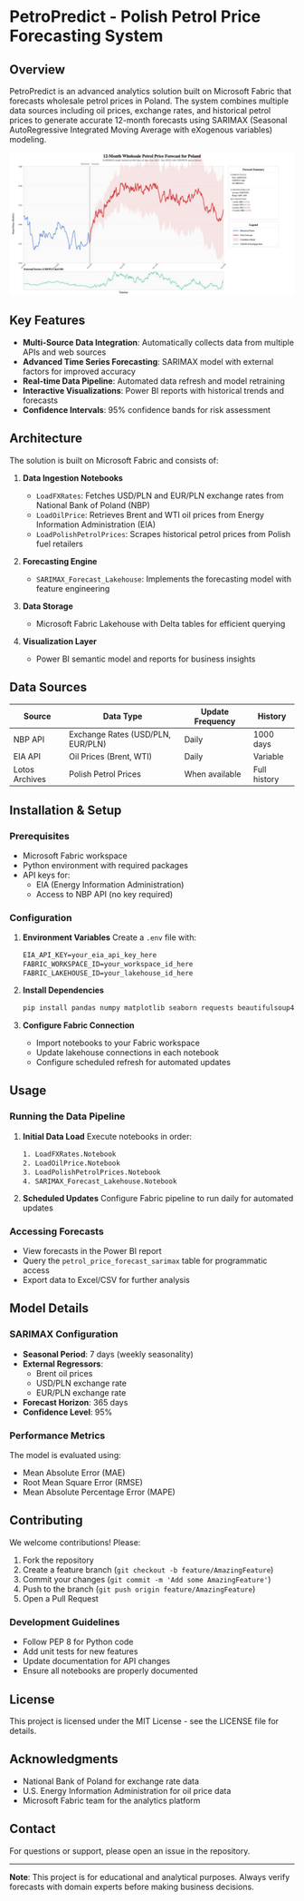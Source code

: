 # PetroPredict - Polish Petrol Price Forecasting System

## Overview

PetroPredict is an advanced analytics solution built on Microsoft Fabric that forecasts wholesale petrol prices in Poland. The system combines multiple data sources including oil prices, exchange rates, and historical petrol prices to generate accurate 12-month forecasts using SARIMAX (Seasonal AutoRegressive Integrated Moving Average with eXogenous variables) modeling.

![Petrol Price Forecast](images/forecast.png)

## Key Features

- **Multi-Source Data Integration**: Automatically collects data from multiple APIs and web sources
- **Advanced Time Series Forecasting**: SARIMAX model with external factors for improved accuracy
- **Real-time Data Pipeline**: Automated data refresh and model retraining
- **Interactive Visualizations**: Power BI reports with historical trends and forecasts
- **Confidence Intervals**: 95% confidence bands for risk assessment

## Architecture

The solution is built on Microsoft Fabric and consists of:

1. **Data Ingestion Notebooks**
   - `LoadFXRates`: Fetches USD/PLN and EUR/PLN exchange rates from National Bank of Poland (NBP)
   - `LoadOilPrice`: Retrieves Brent and WTI oil prices from Energy Information Administration (EIA)
   - `LoadPolishPetrolPrices`: Scrapes historical petrol prices from Polish fuel retailers

2. **Forecasting Engine**
   - `SARIMAX_Forecast_Lakehouse`: Implements the forecasting model with feature engineering

3. **Data Storage**
   - Microsoft Fabric Lakehouse with Delta tables for efficient querying

4. **Visualization Layer**
   - Power BI semantic model and reports for business insights

## Data Sources

| Source | Data Type | Update Frequency | History |
|--------|-----------|------------------|---------|
| NBP API | Exchange Rates (USD/PLN, EUR/PLN) | Daily | 1000 days |
| EIA API | Oil Prices (Brent, WTI) | Daily | Variable |
| Lotos Archives | Polish Petrol Prices | When available | Full history |

## Installation & Setup

### Prerequisites

- Microsoft Fabric workspace
- Python environment with required packages
- API keys for:
  - EIA (Energy Information Administration)
  - Access to NBP API (no key required)

### Configuration

1. **Environment Variables**
   Create a `.env` file with:
   ```env
   EIA_API_KEY=your_eia_api_key_here
   FABRIC_WORKSPACE_ID=your_workspace_id_here
   FABRIC_LAKEHOUSE_ID=your_lakehouse_id_here
   ```

2. **Install Dependencies**
   ```bash
   pip install pandas numpy matplotlib seaborn requests beautifulsoup4 lxml pyspark
   ```

3. **Configure Fabric Connection**
   - Import notebooks to your Fabric workspace
   - Update lakehouse connections in each notebook
   - Configure scheduled refresh for automated updates

## Usage

### Running the Data Pipeline

1. **Initial Data Load**
   Execute notebooks in order:
   ```
   1. LoadFXRates.Notebook
   2. LoadOilPrice.Notebook
   3. LoadPolishPetrolPrices.Notebook
   4. SARIMAX_Forecast_Lakehouse.Notebook
   ```

2. **Scheduled Updates**
   Configure Fabric pipeline to run daily for automated updates

### Accessing Forecasts

- View forecasts in the Power BI report
- Query the `petrol_price_forecast_sarimax` table for programmatic access
- Export data to Excel/CSV for further analysis

## Model Details

### SARIMAX Configuration

- **Seasonal Period**: 7 days (weekly seasonality)
- **External Regressors**: 
  - Brent oil prices
  - USD/PLN exchange rate
  - EUR/PLN exchange rate
- **Forecast Horizon**: 365 days
- **Confidence Level**: 95%

### Performance Metrics

The model is evaluated using:
- Mean Absolute Error (MAE)
- Root Mean Square Error (RMSE)
- Mean Absolute Percentage Error (MAPE)

## Contributing

We welcome contributions! Please:

1. Fork the repository
2. Create a feature branch (`git checkout -b feature/AmazingFeature`)
3. Commit your changes (`git commit -m 'Add some AmazingFeature'`)
4. Push to the branch (`git push origin feature/AmazingFeature`)
5. Open a Pull Request

### Development Guidelines

- Follow PEP 8 for Python code
- Add unit tests for new features
- Update documentation for API changes
- Ensure all notebooks are properly documented

## License

This project is licensed under the MIT License - see the LICENSE file for details.

## Acknowledgments

- National Bank of Poland for exchange rate data
- U.S. Energy Information Administration for oil price data
- Microsoft Fabric team for the analytics platform

## Contact

For questions or support, please open an issue in the repository.

---

**Note**: This project is for educational and analytical purposes. Always verify forecasts with domain experts before making business decisions.
